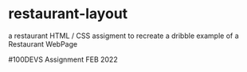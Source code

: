 # restaurant-layout

a restaurant HTML / CSS assigment to recreate a dribble example of a Restaurant WebPage 

#100DEVS Assignment FEB 2022
